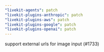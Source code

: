 ```yaml
---
"livekit-agents": patch
"livekit-plugins-anthropic": patch
"livekit-plugins-aws": patch
"livekit-plugins-google": patch
"livekit-plugins-openai": patch
---
```


support external urls for image input (#1733)
